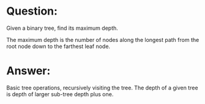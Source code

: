 
# Question:
Given a binary tree, find its maximum depth.

The maximum depth is the number of nodes along the longest path from the root node down to the farthest leaf node.


# Answer:
Basic tree operations, recursively visiting the tree.
The depth of a given tree is depth of larger sub-tree depth plus one.
